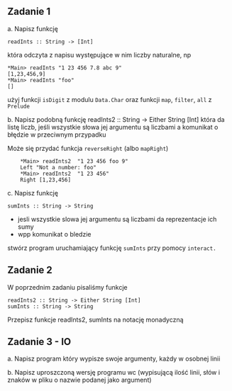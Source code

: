 ## Zadanie 1
a. Napisz funkcję

    readInts :: String -> [Int]

która odczyta z napisu występujące w nim liczby naturalne, np

    *Main> readInts "1 23 456 7.8 abc 9"
    [1,23,456,9]
    *Main> readInts "foo"
    []

użyj funkcji `isDigit` z modulu `Data.Char` oraz funkcji `map`, `filter`, `all` z `Prelude`

b. Napisz podobną funkcję
    readInts2 :: String -> Either String [Int]
która da listę liczb, jeśli wszystkie słowa jej argumentu są liczbami
a komunikat o błędzie w przeciwnym przypadku

Może się przydać funkcja `reverseRight` (albo `mapRight`)

```
    *Main> readInts2  "1 23 456 foo 9"
    Left "Not a number: foo"
    *Main> readInts2  "1 23 456"     
    Right [1,23,456]
```

c. Napisz funkcję

    sumInts :: String -> String

- jesli  wszystkie slowa jej argumentu są liczbami da reprezentacje ich sumy
- wpp komunikat o bledzie

stwórz program uruchamiający funkcję `sumInts` przy pomocy `interact.`

## Zadanie 2
W poprzednim zadaniu pisaliśmy funkcje

    readInts2 :: String -> Either String [Int]
    sumInts :: String -> String

Przepisz funkcje readInts2, sumInts  na notację monadyczną

## Zadanie 3 - IO

a. Napisz program który wypisze swoje argumenty, każdy w osobnej linii

b. Napisz uproszczoną wersję programu wc (wypisującą ilość linii, słów i znaków w pliku o nazwie podanej jako argument)


